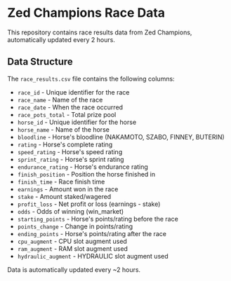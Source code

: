 # Zed Champions Race Data

This repository contains race results data from Zed Champions, automatically updated every 2 hours.

## Data Structure

The `race_results.csv` file contains the following columns:

- `race_id` - Unique identifier for the race
- `race_name` - Name of the race
- `race_date` - When the race occurred
- `race_pots_total` - Total prize pool
- `horse_id` - Unique identifier for the horse
- `horse_name` - Name of the horse
- `bloodline` - Horse's bloodline (NAKAMOTO, SZABO, FINNEY, BUTERIN)
- `rating` - Horse's complete rating
- `speed_rating` - Horse's speed rating
- `sprint_rating` - Horse's sprint rating
- `endurance_rating` - Horse's endurance rating
- `finish_position` - Position the horse finished in
- `finish_time` - Race finish time
- `earnings` - Amount won in the race
- `stake` - Amount staked/wagered
- `profit_loss` - Net profit or loss (earnings - stake)
- `odds` - Odds of winning (win_market)
- `starting_points` - Horse's points/rating before the race
- `points_change` - Change in points/rating
- `ending_points` - Horse's points/rating after the race
- `cpu_augment` - CPU slot augment used
- `ram_augment` - RAM slot augment used
- `hydraulic_augment` - HYDRAULIC slot augment used

Data is automatically updated every ~2 hours.